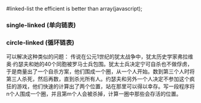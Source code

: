 #linked-list
the efficient is better than array(javascript);

### single-linked (单向链表)

### circle-linked (循环链表)
可以解决这种类似的问题：
传说在公元1世纪的犹太战争中，犹太历史学家弗拉维奥·约瑟夫和她的40个同胞被罗马士兵包围。犹太士兵决定宁可自杀也不做俘虏，于是商量出了一个自杀方案，他们围成一个圈，从一个人开始。数到第三个人时将第三人杀死，然后再数，直到杀光所有人。约瑟夫和另外一个人决定不参加这个疯狂的游戏，他们快速的计算出了两个位置，站在那里可以得以幸存。写一段程序将n个人围成一个圈，并且第m个人会被杀掉，计算一圈中那些会存活的位置。